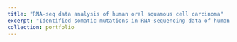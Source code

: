 ```yaml
---
title: "RNA-seq data analysis of human oral squamous cell carcinoma"
excerpt: "Identified somatic mutations in RNA-sequencing data of human oral squamous cell carcinoma samples."
collection: portfolio
---
```


<!-- This is an item in your portfolio. It can be have images or nice text. If you name the file .md, it will be parsed as markdown. If you name the file .html, it will be parsed as HTML.  -->
